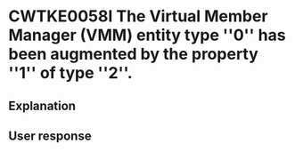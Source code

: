 # CWTKE0058I The Virtual Member Manager (VMM) entity type ''0'' has been augmented by the property ''1'' of type ''2''.

## Explanation

## User response